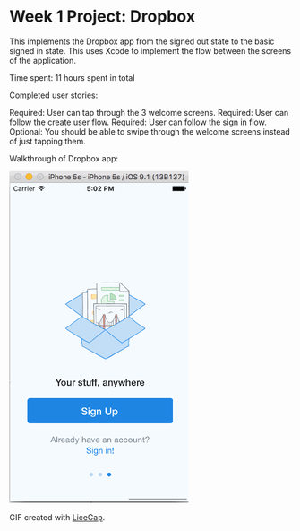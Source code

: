 # Week 1 Project: Dropbox

This implements the Dropbox app from the signed out state to the basic signed in state.  This uses Xcode to implement the flow between the screens of the application.

Time spent: 11 hours spent in total

Completed user stories:

Required: User can tap through the 3 welcome screens.
Required: User can follow the create user flow.
Required: User can follow the sign in flow.
Optional: You should be able to swipe through the welcome screens instead of just tapping them.

Walkthrough of Dropbox app:

![Video Walkthrough](project1-dropbox.gif)

GIF created with [LiceCap](http://www.cockos.com/licecap/).

